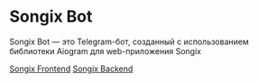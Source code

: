 # Songix Bot

Songix Bot — это Telegram-бот, созданный с использованием библиотеки Aiogram для web-приложения Songix

[Songix Frontend](https://github.com/vladkrakhmalev/Songix)
[Songix Backend](https://github.com/dyakart/songix-backend)